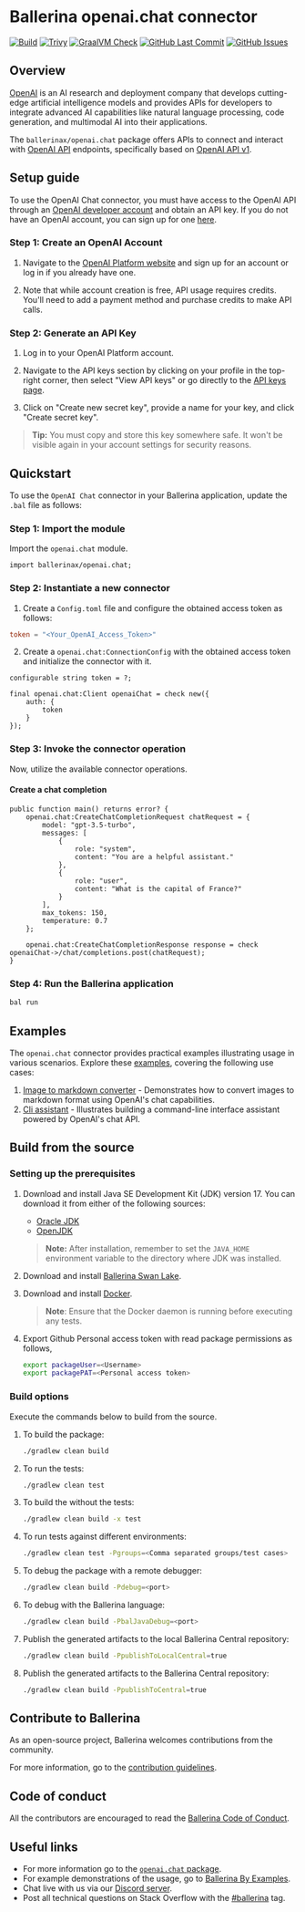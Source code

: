 
# Ballerina openai.chat connector

[![Build](https://github.com/ballerina-platform/module-ballerinax-openai.chat/actions/workflows/ci.yml/badge.svg)](https://github.com/ballerina-platform/module-ballerinax-openai.chat/actions/workflows/ci.yml)
[![Trivy](https://github.com/ballerina-platform/module-ballerinax-openai.chat/actions/workflows/trivy-scan.yml/badge.svg)](https://github.com/ballerina-platform/module-ballerinax-openai.chat/actions/workflows/trivy-scan.yml)
[![GraalVM Check](https://github.com/ballerina-platform/module-ballerinax-openai.chat/actions/workflows/build-with-bal-test-graalvm.yml/badge.svg)](https://github.com/ballerina-platform/module-ballerinax-openai.chat/actions/workflows/build-with-bal-test-graalvm.yml)
[![GitHub Last Commit](https://img.shields.io/github/last-commit/ballerina-platform/module-ballerinax-openai.chat.svg)](https://github.com/ballerina-platform/module-ballerinax-openai.chat/commits/master)
[![GitHub Issues](https://img.shields.io/github/issues/ballerina-platform/ballerina-library/module/openai.chat.svg?label=Open%20Issues)](https://github.com/ballerina-platform/ballerina-library/labels/module%openai.chat)

## Overview

[OpenAI](https://openai.com/) is an AI research and deployment company that develops cutting-edge artificial intelligence models and provides APIs for developers to integrate advanced AI capabilities like natural language processing, code generation, and multimodal AI into their applications.

The `ballerinax/openai.chat` package offers APIs to connect and interact with [OpenAI API](https://platform.openai.com/docs/api-reference) endpoints, specifically based on [OpenAI API v1](https://platform.openai.com/docs/api-reference/introduction).
## Setup guide

To use the OpenAI Chat connector, you must have access to the OpenAI API through an [OpenAI developer account](`https://platform.openai.com/`) and obtain an API key. If you do not have an OpenAI account, you can sign up for one [here](`https://platform.openai.com/signup`).

### Step 1: Create an OpenAI Account

1. Navigate to the [OpenAI Platform website](`https://platform.openai.com/signup`) and sign up for an account or log in if you already have one.

2. Note that while account creation is free, API usage requires credits. You'll need to add a payment method and purchase credits to make API calls.

### Step 2: Generate an API Key

1. Log in to your OpenAI Platform account.

2. Navigate to the API keys section by clicking on your profile in the top-right corner, then select "View API keys" or go directly to the [API keys page](`https://platform.openai.com/api-keys`).

3. Click on "Create new secret key", provide a name for your key, and click "Create secret key".

> **Tip:** You must copy and store this key somewhere safe. It won't be visible again in your account settings for security reasons.
## Quickstart

To use the `OpenAI Chat` connector in your Ballerina application, update the `.bal` file as follows:

### Step 1: Import the module

Import the `openai.chat` module.

```ballerina
import ballerinax/openai.chat;
```

### Step 2: Instantiate a new connector

1. Create a `Config.toml` file and configure the obtained access token as follows:

```toml
token = "<Your_OpenAI_Access_Token>"
```

2. Create a `openai.chat:ConnectionConfig` with the obtained access token and initialize the connector with it.

```ballerina
configurable string token = ?;

final openai.chat:Client openaiChat = check new({
    auth: {
        token
    }
});
```

### Step 3: Invoke the connector operation

Now, utilize the available connector operations.

#### Create a chat completion

```ballerina
public function main() returns error? {
    openai.chat:CreateChatCompletionRequest chatRequest = {
        model: "gpt-3.5-turbo",
        messages: [
            {
                role: "system",
                content: "You are a helpful assistant."
            },
            {
                role: "user",
                content: "What is the capital of France?"
            }
        ],
        max_tokens: 150,
        temperature: 0.7
    };

    openai.chat:CreateChatCompletionResponse response = check openaiChat->/chat/completions.post(chatRequest);
}
```

### Step 4: Run the Ballerina application

```bash
bal run
```
## Examples

The `openai.chat` connector provides practical examples illustrating usage in various scenarios. Explore these [examples](https://github.com/ballerina-platform/module-ballerinax-openai.chat/tree/main/examples), covering the following use cases:

1. [Image to markdown converter](https://github.com/ballerina-platform/module-ballerinax-openai.chat/tree/main/examples/image-to-markdown-converter) - Demonstrates how to convert images to markdown format using OpenAI's chat capabilities.
2. [Cli assistant](https://github.com/ballerina-platform/module-ballerinax-openai.chat/tree/main/examples/cli-assistant) - Illustrates building a command-line interface assistant powered by OpenAI's chat API.
## Build from the source

### Setting up the prerequisites

1. Download and install Java SE Development Kit (JDK) version 17. You can download it from either of the following sources:

    * [Oracle JDK](https://www.oracle.com/java/technologies/downloads/)
    * [OpenJDK](https://adoptium.net/)

    > **Note:** After installation, remember to set the `JAVA_HOME` environment variable to the directory where JDK was installed.

2. Download and install [Ballerina Swan Lake](https://ballerina.io/).

3. Download and install [Docker](https://www.docker.com/get-started).

    > **Note**: Ensure that the Docker daemon is running before executing any tests.

4. Export Github Personal access token with read package permissions as follows,

    ```bash
    export packageUser=<Username>
    export packagePAT=<Personal access token>
    ```

### Build options

Execute the commands below to build from the source.

1. To build the package:

    ```bash
    ./gradlew clean build
    ```

2. To run the tests:

    ```bash
    ./gradlew clean test
    ```

3. To build the without the tests:

    ```bash
    ./gradlew clean build -x test
    ```

4. To run tests against different environments:

    ```bash
    ./gradlew clean test -Pgroups=<Comma separated groups/test cases>
    ```

5. To debug the package with a remote debugger:

    ```bash
    ./gradlew clean build -Pdebug=<port>
    ```

6. To debug with the Ballerina language:

    ```bash
    ./gradlew clean build -PbalJavaDebug=<port>
    ```

7. Publish the generated artifacts to the local Ballerina Central repository:

    ```bash
    ./gradlew clean build -PpublishToLocalCentral=true
    ```

8. Publish the generated artifacts to the Ballerina Central repository:

    ```bash
    ./gradlew clean build -PpublishToCentral=true
    ```

## Contribute to Ballerina

As an open-source project, Ballerina welcomes contributions from the community.

For more information, go to the [contribution guidelines](https://github.com/ballerina-platform/ballerina-lang/blob/master/CONTRIBUTING.md).

## Code of conduct

All the contributors are encouraged to read the [Ballerina Code of Conduct](https://ballerina.io/code-of-conduct).


## Useful links

* For more information go to the [`openai.chat` package](https://central.ballerina.io/ballerinax/openai.chat/latest).
* For example demonstrations of the usage, go to [Ballerina By Examples](https://ballerina.io/learn/by-example/).
* Chat live with us via our [Discord server](https://discord.gg/ballerinalang).
* Post all technical questions on Stack Overflow with the [#ballerina](https://stackoverflow.com/questions/tagged/ballerina) tag.
